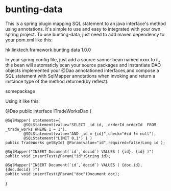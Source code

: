 # bunting-data

This is a spring plugin mapping SQL statement to an java interface's method using annotations.
It's simple to use and easy to integrated with your own spring project.
To use bunting-data, just need to add maven dependency to your pom.xml like this:

<dependency>
    <groupId>hk.linktech.framework.bunting</groupId>
    <artifactId>data</artifactId>
    <version>1.0.0</version>
</dependency>

In your spring config file, just add a source sanner bean named xxxx to it, this bean will automaticly scan your source packages 
and instantiate DAO objects implemented your @Dao annotationed interfaces,and compose a SQL statement with SqlMapper annotations
when invoking and return a instance type of the method returned(by reflect).

<bean id="daoScanConfigurer" class="hk.linktech.framework.bunting.data.spring.InterfaceDaoScanConfigurer">
   <property name="basePackage"><value>somepackage</value></property>
</bean>

Using it like this:

@Dao
public interface ITradeWorksDao {
	
	@SqlMapper( statements={ 
			@SQLStatement(value="SELECT _id id, _orderId orderId  FROM _trade_works WHERE 1 = 1"),
			@SQLStatement(value="AND _id = {id}",check="#id != null"),
			@SQLStatement("LIMIT 0,1") } )
	public TradeWorks getById( @Param(value="id",required=false)Long id );
	
	@SqlMapper("INSERT Document(`id`,`docid`) VALUES ( {id}, {id} )")
	public void insertTest(@Param("id")String id);
	
	@SqlMapper("INSERT Document(`id`,`docid`) VALUES ( {doc.id}, {doc.docid} )")
	public void insertTest(@Param("doc")Document doc);
}
